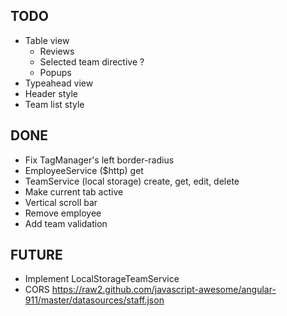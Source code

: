 ## TODO
* Table view
  * Reviews
  * Selected team directive ?
  * Popups
* Typeahead view
* Header style
* Team list style

## DONE 
* Fix TagManager's left border-radius
* EmployeeService ($http) get
* TeamService (local storage) create, get, edit, delete
* Make current tab active
* Vertical scroll bar
* Remove employee
* Add team validation

## FUTURE
* Implement LocalStorageTeamService
* CORS https://raw2.github.com/javascript-awesome/angular-911/master/datasources/staff.json
